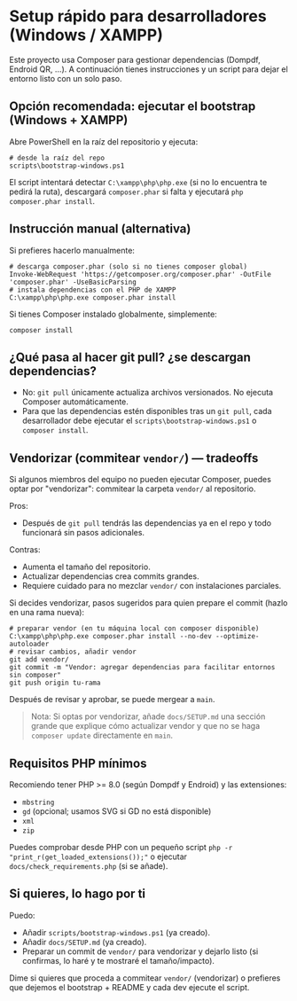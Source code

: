 # Setup rápido para desarrolladores (Windows / XAMPP)

Este proyecto usa Composer para gestionar dependencias (Dompdf, Endroid QR, ...).
A continuación tienes instrucciones y un script para dejar el entorno listo con un solo paso.

## Opción recomendada: ejecutar el bootstrap (Windows + XAMPP)
Abre PowerShell en la raíz del repositorio y ejecuta:

```pwsh
# desde la raíz del repo
scripts\bootstrap-windows.ps1
```

El script intentará detectar `C:\xampp\php\php.exe` (si no lo encuentra te pedirá la ruta), descargará `composer.phar` si falta y ejecutará `php composer.phar install`.

## Instrucción manual (alternativa)
Si prefieres hacerlo manualmente:

```pwsh
# descarga composer.phar (solo si no tienes composer global)
Invoke-WebRequest 'https://getcomposer.org/composer.phar' -OutFile 'composer.phar' -UseBasicParsing
# instala dependencias con el PHP de XAMPP
C:\xampp\php\php.exe composer.phar install
```

Si tienes Composer instalado globalmente, simplemente:

```pwsh
composer install
```

## ¿Qué pasa al hacer git pull? ¿se descargan dependencias?
- No: `git pull` únicamente actualiza archivos versionados. No ejecuta Composer automáticamente.
- Para que las dependencias estén disponibles tras un `git pull`, cada desarrollador debe ejecutar el `scripts\bootstrap-windows.ps1` o `composer install`.

## Vendorizar (commitear `vendor/`) — tradeoffs
Si algunos miembros del equipo no pueden ejecutar Composer, puedes optar por "vendorizar": commitear la carpeta `vendor/` al repositorio.

Pros:
- Después de `git pull` tendrás las dependencias ya en el repo y todo funcionará sin pasos adicionales.

Contras:
- Aumenta el tamaño del repositorio.
- Actualizar dependencias crea commits grandes.
- Requiere cuidado para no mezclar `vendor/` con instalaciones parciales.

Si decides vendorizar, pasos sugeridos para quien prepare el commit (hazlo en una rama nueva):

```pwsh
# preparar vendor (en tu máquina local con composer disponible)
C:\xampp\php\php.exe composer.phar install --no-dev --optimize-autoloader
# revisar cambios, añadir vendor
git add vendor/
git commit -m "Vendor: agregar dependencias para facilitar entornos sin composer"
git push origin tu-rama
```

Después de revisar y aprobar, se puede mergear a `main`.

> Nota: Si optas por vendorizar, añade `docs/SETUP.md` una sección grande que explique cómo actualizar vendor y que no se haga `composer update` directamente en `main`.

## Requisitos PHP mínimos
Recomiendo tener PHP >= 8.0 (según Dompdf y Endroid) y las extensiones:
- `mbstring`
- `gd` (opcional; usamos SVG si GD no está disponible)
- `xml`
- `zip`

Puedes comprobar desde PHP con un pequeño script `php -r "print_r(get_loaded_extensions());"` o ejecutar `docs/check_requirements.php` (si se añade).

## Si quieres, lo hago por ti
Puedo:
- Añadir `scripts/bootstrap-windows.ps1` (ya creado).
- Añadir `docs/SETUP.md` (ya creado).
- Preparar un commit de `vendor/` para vendorizar y dejarlo listo (si confirmas, lo haré y te mostraré el tamaño/impacto).

Dime si quieres que proceda a commitear `vendor/` (vendorizar) o prefieres que dejemos el bootstrap + README y cada dev ejecute el script.